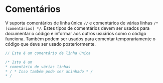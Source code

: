 # Comentários

V suporta comentários de linha única `//` e comentários de várias linhas `/* [comentários] */`.
Estes tipos de comentários devem ser usados para documentar o código e informar aos outros usuários como o código funciona.
Também podem ser usados para comentar temporariamente o código que deve ser usado posteriormente.

```v
// Este é um comentário de linha única

/* Isto é um
* comentário de várias linhas
* / * Isso também pode ser aninhado * /
* /
```
